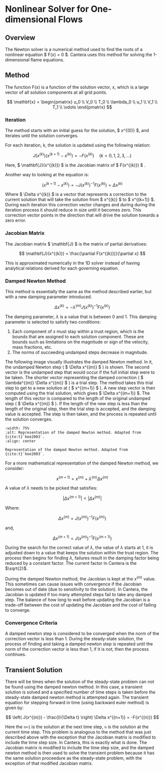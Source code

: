 # Nonlinear Solver for One-dimensional Flows

## Overview

The Newton solver is a numerical method used to find the roots of a nonlinear equation $ F(x) = 0 $. Cantera uses this method for solving the 1-dimensional
flame equations.

## Method

The function F(x) is a function of the solution vector, x, which is a large vector of all solution components at all grid points.

$$
\mathbf{x} = \begin{pmatrix}
u_0 \\
V_0 \\
T_0 \\
\lambda_0 \\
u_1 \\
V_1 \\
T_1 \\
\vdots
\end{pmatrix}
$$


### Iteration

The method starts with an initial guess for the solution, $ x^{(0)} $, and iterates until the solution converges.

For each iteration, k, the solution is updated using the following relation:

$$
J(x^{(k)}) \left( x^{(k+1)} - x^{(k)} \right) = -F(x^{(k)}) \quad (k = 0, 1, 2, 3, \ldots)
$$

Here, $ \mathbf{J}(x^{(k)}) $ is the Jacobian matrix of $ F(x^{(k)}) $ .

Another way to looking at the equation is:

$$
 \left( x^{(k+1)} - x^{(k)} \right) = -J(x^{(k)})^{-1} F(x^{(k)})  = \Delta x^{(k)}
$$

Where $ \Delta x^{(k)} $ is a vector that represents a correction to the current solution that will take the solution
from $ x^{(k)} $ to $ x^{(k+1)} $. During each iteration this
correction vector changes and during during the iteration process it should reduce in size until it becomes zero.
This correction vector points in the direction that will drive the solution towards a zero error.


### Jacobian Matrix

The Jacobian matrix $ \mathbf{J} $ is the matrix of partial derivatives:

$$
\mathbf{J}(x^{(k)}) = \frac{\partial F(x^{(k)})}{\partial x}
$$

This is approximated numerically in the 1D solver instead of having analytical relations derived for
each governing equation.


### Damped Newton Method

This method is essentially the same as the method described earlier, but with a new damping parameter introduced.

$$
 \Delta x^{(k)} = -\lambda^{(m)} J(x^{(k)})^{-1} F(x^{(k)})
$$

The damping parameter, $\lambda$ is a value that is between 0 and 1. This damping parameter is selected to satisfy two conditions:
  1. Each component of $x$ must stay within a trust region, which is the bounds that are assigned to each solution component. These are bounds
     such as limitations on the magnitude or sign of the velocity, mass fractions, etc.
  2. The norms of succeeding undamped steps decrease in magnitude.

The following image visually illustrates the damped Newton method. In it, the undamped Newton step \( $ \Delta x^{(m)} $ \) is shown. The second
vector is the undamped step that would occur if the full initial step were to be taken. The shorter vector representing the damped correction \( $ \lambda^{(m)} \Delta x^{(m)} $ \) is a trial step. The method takes this trial step to get to a new solution at \( $ x^{(m+1)} $ \). A new step vector is then computed using the trial solution, which gives $ \Delta x^{(m+1)} $. The length of this vector is compared to the length of the original undamped step \( $ \Delta x^{(m)} $ \). If the length of the new step is less than the length of the original step, then the trial step is accepted, and the damping value is accepted. The step is then taken, and the process is repeated until the solution converges.

```{image} /_static/images/damped_newton_diagram.svg
:width: 75%
:alt: Representation of the damped Newton method. Adapted from {cite:t}`kee2003`.
:align: center

Representation of the damped Newton method. Adapted from {cite:t}`kee2003`.
```

For a more mathematical representation of the damped Newton method, we consider:

$$
x^{(m+1)} = x^{(m)} + \lambda^{(m)} \Delta x^{(m)}
$$

A value of $\lambda$ needs to be picked that satisfies:

$$
|\Delta x^{(m+1)}| < |\Delta x^{(m)}|
$$

Where:

$$
\Delta x^{(m)} = J(x^{(m)})^{-1} F(x^{(m)})
$$

and,

$$
\Delta x^{(m+1)} = J(x^{(m)})^{-1} F(x^{(m+1)})
$$

During the search for the correct value of $\lambda$, the value of $\lambda$ starts at 1, it is adjusted down to a value that keeps the solution within
the trust region. The process then begins for finding $\lambda$, failures result in the damping factor being reduced by a constant factor. The current
factor in  Cantera is the $\sqrt{2}$.

During the damped Newton method, the Jacobian is kept at the $x^{(m)}$ value. This sometimes can cause issues with convergence if the Jacobian becomes out of date (due to sensitivity to the solution). In Cantera, the Jacobian is updated if too many attempted steps fail to take any damped step. The balance of how long to wait before updating the Jacobian is a trade-off between the cost of updating the Jacobian and the cost of failing to converge.


### Convergence Criteria

A damped newton step is considered to be converged when the norm of the correction vector is less than 1. During the steady-state solution, the process of
finding and taking a damped newton step is repeated until the norm of the correction vector is less than 1, if it is not, then the process continues.


## Transient Solution

There will be times when the solution of the steady-state problem can not be found using the damped newton method. In this case, a transient solution is solved and a specified number of time steps is taken before the steady-state damped newton method is attempted again. The transient equation for stepping forward in time (using backward euler method) is given by:

$$
\left( J(x^{(n)}) - \frac{I}{\Delta t} \right) \Delta x^{(n+1)} = -F(x^{(n)})
$$

Here the `n+1` is the solution at the next time step, `n` is the solution at the current time step. This problem is analogous to the method that was just described above with the exception that the Jacobian matrix is modified to include the time step size. In Cantera, this is exactly what is done. The Jacobian matrix is modified to include the time step size, and the damped newton method is then used to solve the transient problem because it has the same solution proceedure as the steady-state problem, with the exception of that modified Jacobian matrix.